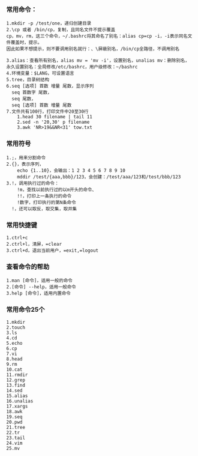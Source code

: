 ### 常用命令：
    1.mkdir -p /test/one，递归创建目录
    2.\cp 或者 /bin/cp，复制，且同名文件不提示覆盖
    cp，mv，rm，这三个命令，~/.bashrc将其命名了别名：alias cp=cp -i，-i表示同名文件覆盖时，提示。
    因此如果不想提示，则不要调用别名就行：、\屏蔽别名，/bin/cp全路径，不调用别名 
    
    3.alias：查看所有别名，alias mv = 'mv -i'，设置别名，unalias mv：删除别名，
    永久设置别名：全局修改/etc/bashrc，用户级修改：~/bashrc
    4.环境变量：$LANG，可设置语言
    5.tree，目录树结构
    6.seq [选项] 首数 增量 尾数，显示序列
      seq 首数字 尾数，
      seq 尾数，
      seq [选项] 首数 增量 尾数
    7.文件共有100行，打印文件中20至30行
        1.head 30 filename | tail 11
        2.sed -n '20,30' p filename
        3.awk 'NR>19&&NR<31' tow.txt 
### 常用符号
    1.;，用来分割命令
    2.{}，表示序列，
        echo {1..10}，会输出：1 2 3 4 5 6 7 8 9 10
        mddir /test/{aaa,bbb}/123，会创建：/test/aaa/123和/test/bbb/123
    3.!，调用执行过的命令：
        !m，查找以前执行过的以m开头的命令、
        !!，打印上一条执行的命令
        !数字，打印执行的第N条命令
      !，还可以取反，取交集，取并集
### 常用快捷键
    1.ctrl+c
    2.ctrl+l，清屏，=clear
    3.ctrl+d，退出当前用户，=exit,=logout
    
### 查看命令的帮助
    1.man [命令]，适用一般的命令
    2.[命令] --help，适用一般命令
    3.help [命令]，适用内置命令
    
        
### 常用命令25个
    1.mkdir
    2.touch
    3.ls
    4.cd 
    5.echo
    6.cp
    7.vi
    8.head
    9.rm
    10.cat
    11.rmdir
    12.grep
    13.find
    14.sed
    15.alias
    16.unalias
    17.xargs
    18.awk
    19.seq
    20.pwd
    21.tree
    22.tr
    23.tail
    24.vim
    25.mv
